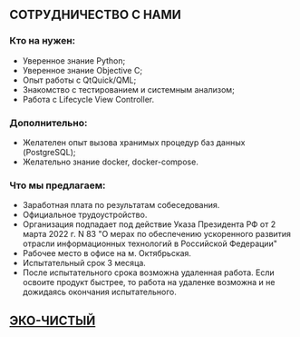 ## **СОТРУДНИЧЕСТВО С НАМИ**

### **Кто на нужен:**
- Уверенное знание Python;
- Уверенное знание Objective C;
- Опыт работы с QtQuick/QML;
- Знакомство с тестированием и системным анализом;
- Работа с Lifecycle View Controller.

### **Дополнительно:**
- Желателен опыт вызова хранимых процедур баз данных (PostgreSQL);
- Желательно знание docker, docker-compose.

### **Что мы предлагаем:**
- Заработная плата по результатам собеседования.
- Официальное трудоустройство.
- Организация подпадает под действие Указа Президента РФ от 2 марта 2022 г. N 83 "О мерах по обеспечению ускоренного развития отрасли информационных технологий в Российской Федерации"
- Рабочее место в офисе на м. Октябрьская.
- Испытательный срок 3 месяца.
- После испытательного срока возможна удаленная работа. Если освоите продукт быстрее, то работа на удаленке возможна и не дожидаясь окончания испытательного.




## [ЭКО-ЧИСТЫЙ](https://github.com/monreline/ecofriendly/blob/main/README.md)